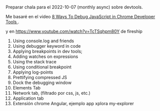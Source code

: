 Preparar chala para el 2022-10-07 (monthly async) sobre devtools.

Me basaré en el video [8 Ways To Debug JavaScript in Chrome Developer Tools
](https://www.youtube.com/watch?v=AmHjPmvKt8U).

y en https://www.youtube.com/watch?v=TcTSqhpm80Y de fireship

1. Using console.log and friends
1. Using debugger keyword in code
1. Applying breakpoints in dev tools;
1. Adding watches on expressions
1. Using the stack trace
1. Using conditional breakpoint
1. Applying log-points
1. Prettifying compressed JS
1. Dock the debugging window
1. Elements Tab
1. Network tab, (filtrado por css, js, etc.)
1. Application tab
1. Extensión chrome Angular, ejemplo app xplora my-explorer